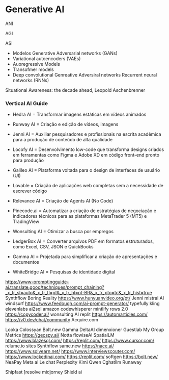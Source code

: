 # Generative AI
ANI

AGI

ASI

- Modelos Generative Adversarial networks (GANs)
- Variational autoencoders (VAEs)
- Auoregressive Models
- Transofmer models
- Deep convolutional Genreative Adversiral networks
Recurrent neural networks (RNNs)

Situational Awareness: the decade ahead, Leopold Aschenbrenner

### Vertical AI Guide

- Hedra AI = Transformar imagens estáticas em vídeos animados

- Runway AI = Criação e edição de vídeos, imagens

- Jenni AI = Auxiliar pesquisadores e profissionais na escrita acadêmica para a produção de conteúdo de alta qualidade
  
- Locofy AI = Desenvolvimento low-code que transforma designs criados em ferramentas como Figma e Adobe XD em código front-end pronto para produção
  
- Galileo AI = Plataforma voltada para o design de interfaces de usuário (UI)
  
- Lovable = Criação de aplicações web completas sem a necessidade de escrever código

- Relevance AI = Criação de Agents AI (No Code)

- Pinecode.ai = Automatizar a criação de estratégias de negociação e indicadores técnicos para as plataformas MetaTrader 5 (MT5) e TradingView

- Wonsulting AI = Otimizar a busca por empregos

- LedgerBox AI = Converter arquivos PDF em formatos estruturados, como Excel, CSV, JSON e QuickBooks

- Gamma AI = Projetada para simplificar a criação de apresentações e documentos

- WhiteBridge AI = Pesquisas de identidade digital 


https://www-promptingguide-ai.translate.goog/techniques/prompt_chaining?_x_tr_sl=auto&_x_tr_tl=pt&_x_tr_hl=pt-BR&_x_tr_pto=tc&_x_tr_hist=true
Synthflow
Boring Reality
https://www.hunyuanvideo.org/pt/
Jenni
mistral AI
windsurf
https://www.feedough.com/ai-prompt-generator/
typefully
kling
elevenlabs
ai2sql
amazon codewhisperer
mintlify
rows 2.0
https://copycoder.ai/
wonsulting AI
replit
https://automarticles.com/
https://v0.dev/chat/community
Acquire.com

Looka
Colossyan
Bolt.new
Gamma
DeltaAI
dimenxioner
Guestlab
My Group Metrics
https://geospy.ai/
Notta
flowiseAI
SpatialLM
https://www.blazesql.com/
https://replit.com/
https://www.cursor.com/
relume.io sites
Synthflow
same.new
https://nace.ai/
https://www.solvearn.net/
https://www.interviewscouter.com/
https://www.lockedinai.com/
https://replit.com/
softgen
https://bolt.new/
NeaPay
Meta ai
Le chat
Perplexity
Kimi
Qwen
Cghatllm
Runaway


Shipfast
]resolve
midjorney
Shield ai

